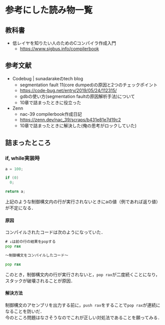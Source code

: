 # 参考にした読み物一覧

## 教科書

- 低レイヤを知りたい人のためのCコンパイラ作成入門
    - https://www.sigbus.info/compilerbook

## 参考文献

- Codebug | sunadarakeのtech blog
  - segmentation fault 11(core dumped)の原因と2つのチェックポイント
  - https://code-bug.net/entry/2019/05/24/112315/
  - gdbの使い方(segmentation faultの原因解析手法)について
  - 10章で詰まったときに役立った
- Zenn
  - nac-39 compilerbook作成日記
  - https://zenn.dev/nac_39/scraps/b431e81e7d19c2
  - 10章で詰まったときに解決した(俺の思考がロックしていた)

## 詰まったところ

### if, while実装時

```c
a = 100;

if (0)
  0;

return a;
```

上記のような制御構文内の行が実行されないときにaの値（例であれば返り値）が不定になる．

#### 原因

コンパイルされたコードは次のようになっていた．

```asm
# ↓は前の行の結果をpopする
pop rax

～制御構文をコンパイルしたコード～

pop rax
```
このとき，制御構文内の行が実行されないと，`pop rax`が二度続くことになり，スタックが破壊されることが原因．

#### 解決方法

制御構文のアセンブリを出力する前に，`push rax`をすることで`pop rax`が連続になることを防いだ．  
今のところ問題はなさそうなのでこれが正しい対処法であることを願ってみる．
